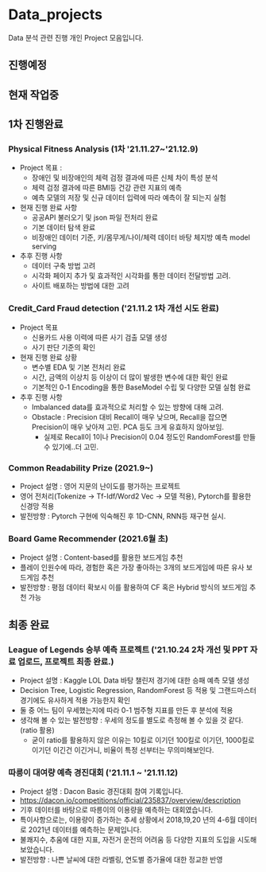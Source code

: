 # Data_projects

Data 분석 관련 진행 개인 Project 모음입니다.

## 진행예정
 
## 현재 작업중

## 1차 진행완료

### Physical Fitness Analysis (1차 '21.11.27~'21.12.9)
- Project 목표 : 
  - 장애인 및 비장애인의 체력 검정 결과에 따른 신체 차이 특성 분석
  - 체력 검정 결과에 따른 BMI등 건강 관련 지표의 예측
  - 예측 모델의 저장 및 신규 데이터 입력에 따라 예측이 잘 되는지 실험
- 현재 진행 완료 사항
  - 공공API 불러오기 및 json 파일 전처리 완료
  - 기본 데이터 탐색 완료
  - 비장애인 데이터 기준, 키/몸무게/나이/체력 데이터 바탕 체지방 예측 model serving
- 추후 진행 사항
  - 데이터 구축 방법 고려
  - 시각화 페이지 추가 및 효과적인 시각화를 통한 데이터 전달방법 고려.
  - 사이트 배포하는 방법에 대한 고려

### Credit_Card Fraud detection ('21.11.2 1차 개선 시도 완료)
- Project 목표
  - 신용카드 사용 이력에 따른 사기 검출 모델 생성
  - 사기 판단 기준의 확인 
- 현재 진행 완료 상황
  - 변수별 EDA 및 기본 전처리 완료
  - 시간, 금액의 이상치 등 이상이 더 많이 발생한 변수에 대한 확인 완료
  - 기본적인 0-1 Encoding을 통한 BaseModel 수립 및 다양한 모델 실험 완료
- 추후 진행 사항
  - Imbalanced data를 효과적으로 처리할 수 있는 방향에 대해 고려.
  - Obstacle : Precision 대비 Recall이 매우 낮으며, Recall을 잡으면 Precision이 매우 낮아져 고민. PCA 등도 크게 유효하지 않아보임.
    - 실제로 Recall이 1이나 Precision이 0.04 정도인 RandomForest를 만들 수 있기에..더 고민.

### Common Readability Prize (2021.9~)
- Project 설명 : 영어 지문의 난이도를 평가하는 프로젝트
- 영어 전처리(Tokenize -> Tf-Idf/Word2 Vec -> 모델 적용), Pytorch를 활용한 신경망 적용
- 발전방향 : Pytorch 구현에 익숙해진 후 1D-CNN, RNN등 재구현 실시.

### Board Game Recommender (2021.6월 초)
- Project 설명 : Content-based를 활용한 보드게임 추천
- 플레이 인원수에 따라, 경험한 혹은 가장 좋아하는 3개의 보드게임에 따른 유사 보드게임 추천
- 발전방향 : 평점 데이터 확보시 이를 활용하여 CF 혹은 Hybrid 방식의 보드게임 추천 가능


## 최종 완료
### League of Legends 승부 예측 프로젝트 ('21.10.24 2차 개선 및 PPT 자료 업로드, 프로젝트 최종 완료.)
- Project 설명 : Kaggle LOL Data 바탕 챌린저 경기에 대한 승패 예측 모델 생성
- Decision Tree, Logistic Regression, RandomForest 등 적용 및 그랜드마스터 경기에도 유사하게 적용 가능한지 확인
- 둘 중 어느 팀이 우세했는지에 따라 0-1 범주형 지표를 만든 후 분석에 적용
- 생각해 볼 수 있는 발전방향 : 우세의 정도를 별도로 측정해 볼 수 있을 것 같다. (ratio 활용)
  - 굳이 ratio를 활용하지 않은 이유는 10킬로 이기던 100킬로 이기던, 1000킬로 이기던 이긴건 이긴거니, 비율이 특정 선부터는 무의미해보인다.

### 따릉이 대여량 예측 경진대회 ('21.11.1 ~ '21.11.12)
- Project 설명 : Dacon Basic 경진대회 참여 기록입니다.
- https://dacon.io/competitions/official/235837/overview/description
- 기후 데이터를 바탕으로 따릉이의 이용량을 예측하는 대회였습니다.
- 특이사항으로는, 이용량이 증가하는 추세 상황에서 2018,19,20 년의 4-6월 데이터로 2021년 데이터를 예측하는 문제입니다.
- 불쾌지수, 추움에 대한 지표, 자전거 운전의 어려움 등 다양한 지표의 도입을 시도해보았습니다.
- 발전방향 : 나쁜 날씨에 대한 라벨링, 연도별 증가율에 대한 정교한 반영
